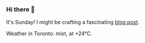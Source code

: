 ### Hi there :wave:

It's Sunday! I might be crafting a fascinating [blog post](https://www.benjaminwuethrich.dev).

Weather in Toronto: mist, at +24°C.
